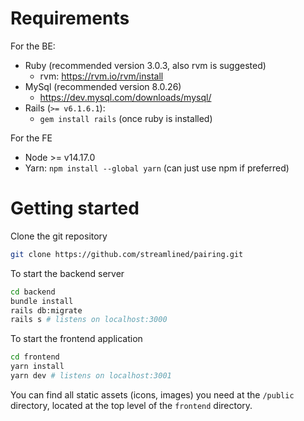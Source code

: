 # Requirements
For the BE:
- Ruby (recommended version 3.0.3, also rvm is suggested)
  - rvm: https://rvm.io/rvm/install
- MySql (recommended version 8.0.26)
  - https://dev.mysql.com/downloads/mysql/
- Rails (`>= v6.1.6.1`): 
  - `gem install rails` (once ruby is installed)

For the FE
- Node >= v14.17.0
- Yarn: `npm install --global yarn` (can just use npm if preferred)
# Getting started

Clone the git repository

```bash
git clone https://github.com/streamlined/pairing.git
```

To start the backend server

```bash
cd backend
bundle install
rails db:migrate
rails s # listens on localhost:3000
```

To start the frontend application

```bash
cd frontend
yarn install
yarn dev # listens on localhost:3001
```

You can find all static assets (icons, images) you need at the `/public` directory, located at the top level of the `frontend` directory.
